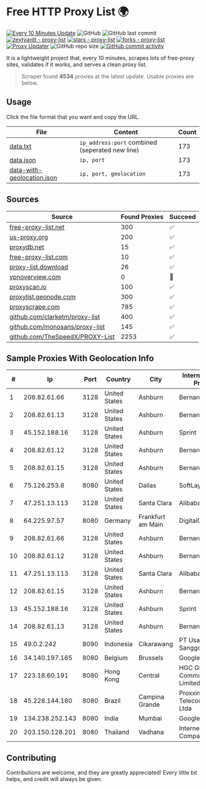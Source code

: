 
# Free HTTP Proxy List 🌍

[![Every 10 Minutes Update](https://github.com/mertguvencli/http-proxy-list/actions/workflows/main.yml/badge.svg?branch=main)](https://github.com/mertguvencli/http-proxy-list/actions/workflows/main.yml)
![GitHub](https://img.shields.io/github/license/mertguvencli/http-proxy-list)
![GitHub last commit](https://img.shields.io/github/last-commit/mertguvencli/http-proxy-list)
[![zevtyardt - proxy-list](https://img.shields.io/static/v1?label=zevtyardt&message=proxy-list&color=blue&logo=github)](https://github.com/zevtyardt/proxy-list "Go to GitHub repo")
[![stars - proxy-list](https://img.shields.io/github/stars/zevtyardt/proxy-list?style=social)](https://github.com/zevtyardt/proxy-list)
[![forks - proxy-list](https://img.shields.io/github/forks/zevtyardt/proxy-list?style=social)](https://github.com/zevtyardt/proxy-list)
[![Proxy Updater](https://github.com/zevtyardt/proxy-list/workflows/Proxy%20Updater/badge.svg)](https://github.com/zevtyardt/proxy-list/actions?query=workflow:"Proxy+Updater")
![GitHub repo size](https://img.shields.io/github/repo-size/zevtyardt/proxy-list)
[![GitHub commit activity](https://img.shields.io/github/commit-activity/m/zevtyardt/proxy-list?logo=commits)](https://github.com/zevtyardt/proxy-list/commits/main)

It is a lightweight project that, every 10 minutes, scrapes lots of free-proxy sites, validates if it works, and serves a clean proxy list.

> Scraper found **4534** proxies at the latest update. Usable proxies are below.

## Usage

Click the file format that you want and copy the URL.

|File|Content|Count|
|----|-------|-----|
|[data.txt](https://raw.githubusercontent.com/mertguvencli/http-proxy-list/main/proxy-list/data.txt)|`ip_address:port` combined (seperated new line)|173|
|[data.json](https://raw.githubusercontent.com/mertguvencli/http-proxy-list/main/proxy-list/data.json)|`ip, port`|173|
|[data-with-geolocation.json](https://raw.githubusercontent.com/mertguvencli/http-proxy-list/main/proxy-list/data-with-geolocation.json)|`ip, port, geolocation`|173|

## Sources

|Source|Found Proxies|Succeed|
|------|-------------|-------|
|[free-proxy-list.net](https://free-proxy-list.net)|300|✅|
|[us-proxy.org](https://www.us-proxy.org)|200|✅|
|[proxydb.net](http://proxydb.net)|15|✅|
|[free-proxy-list.com](https://free-proxy-list.com/?page=&port=&type%5B%5D=http&type%5B%5D=https&up_time=0&search=Search)|10|✅|
|[proxy-list.download](https://www.proxy-list.download/HTTP)|26|✅|
|[vpnoverview.com](https://vpnoverview.com/privacy/anonymous-browsing/free-proxy-servers)|0|🚫|
|[proxyscan.io](https://www.proxyscan.io)|100|✅|
|[proxylist.geonode.com](https://proxylist.geonode.com/api/proxy-list?limit=300&page=1&sort_by=lastChecked&sort_type=desc&protocols=http,https)|300|✅|
|[proxyscrape.com](https://api.proxyscrape.com/v2/?request=displayproxies&protocol=http&timeout=10000&country=all&ssl=all&anonymity=all)|785|✅|
|[github.com/clarketm/proxy-list](https://raw.githubusercontent.com/clarketm/proxy-list/master/proxy-list-raw.txt)|400|✅|
|[github.com/monosans/proxy-list](https://raw.githubusercontent.com/monosans/proxy-list/main/proxies/http.txt)|145|✅|
|[github.com/TheSpeedX/PROXY-List](https://raw.githubusercontent.com/TheSpeedX/PROXY-List/master/http.txt)|2253|✅|


## Sample Proxies With Geolocation Info

|#|Ip|Port|Country|City|Internet Service Provider|
|-|--|----|-------|----|-------------------------|
|1|208.82.61.66|3128|United States|Ashburn|Bernardi Sounds|
|2|208.82.61.13|3128|United States|Ashburn|Bernardi Sounds|
|3|45.152.188.16|3128|United States|Ashburn|Sprint|
|4|208.82.61.12|3128|United States|Ashburn|Bernardi Sounds|
|5|208.82.61.15|3128|United States|Ashburn|Bernardi Sounds|
|6|75.126.253.8|8080|United States|Dallas|SoftLayer|
|7|47.251.13.113|3128|United States|Santa Clara|Alibaba.com LLC|
|8|64.225.97.57|8080|Germany|Frankfurt am Main|DigitalOcean, LLC|
|9|208.82.61.66|3128|United States|Ashburn|Bernardi Sounds|
|10|208.82.61.12|3128|United States|Ashburn|Bernardi Sounds|
|11|47.251.13.113|3128|United States|Santa Clara|Alibaba.com LLC|
|12|208.82.61.15|3128|United States|Ashburn|Bernardi Sounds|
|13|45.152.188.16|3128|United States|Ashburn|Sprint|
|14|208.82.61.13|3128|United States|Ashburn|Bernardi Sounds|
|15|49.0.2.242|8090|Indonesia|Cikarawang|PT Usaha Adi Sanggoro|
|16|34.140.197.165|8080|Belgium|Brussels|Google LLC|
|17|223.18.60.191|8080|Hong Kong|Central|HGC Global Communications Limited|
|18|45.228.144.180|8080|Brazil|Campina Grande|Proxxima Telecomunicacoes Ltda|
|19|134.238.252.143|8080|India|Mumbai|Google LLC|
|20|203.150.128.201|8080|Thailand|Vadhana|Internet Thailand Company Ltd|



## Contributing

Contributions are welcome, and they are greatly appreciated! Every
little bit helps, and credit will always be given.


